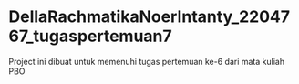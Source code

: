 # DellaRachmatikaNoerIntanty_2204767_tugaspertemuan7
Project ini dibuat untuk memenuhi tugas pertemuan ke-6 dari mata kuliah PBO
